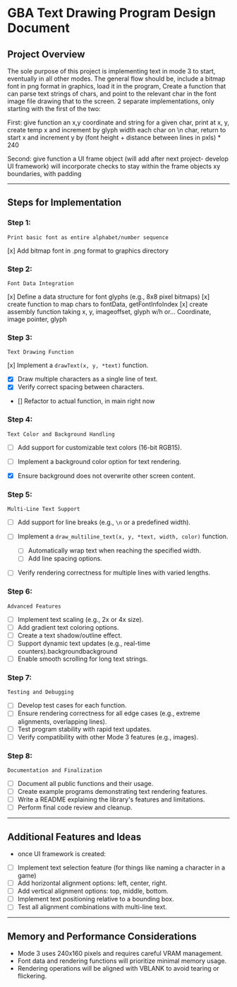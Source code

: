 # GBA Text Drawing Program Design Document

## Project Overview
The sole purpose of this project is implementing text in mode 3 to start, eventually in all other modes.
The general flow should be, include a bitmap font in png format in graphics, load it in the program,
Create a function that can parse text strings of chars, and point to the relevant char in the font image file
drawing that to the screen.
2 separate implementations, only starting with the first of the two:

First:
    give function an x,y coordinate and string 
    for a given char, print at x, y, create temp x and increment by glyph width each char
    on \n char, return to start x and increment y by (font height + distance between lines in pxls) * 240

Second:
    give function a UI frame object (will add after next project- develop UI framework)
    will incorporate checks to stay within the frame objects xy boundaries, with padding

---

## Steps for Implementation

### Step 1:
    Print basic font as entire alphabet/number sequence
[x] Add bitmap font in .png format to graphics directory


### Step 2:
    Font Data Integration
[x] Define a data structure for font glyphs (e.g., 8x8 pixel bitmaps)
[x] create function to map chars to fontData, getFontInfoIndex
[x] create assembly function taking x, y, imageoffset, glyph w/h
or... Coordinate, image pointer, glyph

### Step 3:
    Text Drawing Function
[x] Implement a `drawText(x, y, *text)` function.
- [x] Draw multiple characters as a single line of text.
- [x] Verify correct spacing between characters.
- []  Refactor to actual function, in main right now

### Step 4:
    Text Color and Background Handling
- [ ] Add support for customizable text colors (16-bit RGB15). 
- [ ] Implement a background color option for text rendering.
- [x] Ensure background does not overwrite other screen content.


### Step 5: 
    Multi-Line Text Support
- [ ] Add support for line breaks (e.g., `\n` or a predefined width).

- [ ] Implement a `draw_multiline_text(x, y, *text, width, color)` function.
  - [ ] Automatically wrap text when reaching the specified width.
  - [ ] Add line spacing options.

- [ ] Verify rendering correctness for multiple lines with varied lengths.


### Step 6:
    Advanced Features
- [ ] Implement text scaling (e.g., 2x or 4x size).
- [ ] Add gradient text coloring options.
- [ ] Create a text shadow/outline effect.
- [ ] Support dynamic text updates (e.g., real-time counters).backgroundbackground
- [ ] Enable smooth scrolling for long text strings.

### Step 7:
    Testing and Debugging
- [ ] Develop test cases for each function.
- [ ] Ensure rendering correctness for all edge cases (e.g., extreme alignments, overlapping lines).
- [ ] Test program stability with rapid text updates.
- [ ] Verify compatibility with other Mode 3 features (e.g., images).

### Step 8:
    Documentation and Finalization
- [ ] Document all public functions and their usage.
- [ ] Create example programs demonstrating text rendering features.
- [ ] Write a README explaining the library's features and limitations.
- [ ] Perform final code review and cleanup.

---

## Additional Features and Ideas
- once UI framework is created:
- [ ] Implement text selection feature (for things like naming a character in a game)
- [ ] Add horizontal alignment options: left, center, right.
- [ ] Add vertical alignment options: top, middle, bottom.
- [ ] Implement text positioning relative to a bounding box.
- [ ] Test all alignment combinations with multi-line text.

---

## Memory and Performance Considerations

- Mode 3 uses 240x160 pixels and requires careful VRAM management.
- Font data and rendering functions will prioritize minimal memory usage.
- Rendering operations will be aligned with VBLANK to avoid tearing or flickering.
